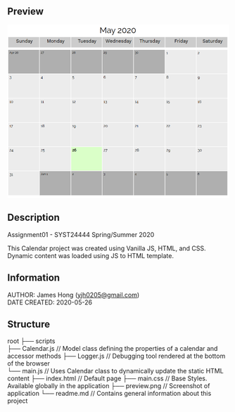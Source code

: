 ## Preview
![alt text](https://github.com/jamesyjh/calendar/blob/master/preview.png?raw=true)<br />

## Description

Assignment01 - SYST24444 Spring/Summer 2020

This Calendar project was created using Vanilla JS, HTML, and CSS.<br />
Dynamic content was loaded using JS to HTML template.

## Information
AUTHOR: James Hong (yjh0205@gmail.com)<br />
DATE CREATED: 2020-05-26


## Structure

root
├── scripts             
    ├── Calendar.js    // Model class defining the properties of a calendar and accessor methods
    ├── Logger.js      // Debugging tool rendered at the bottom of the browser  
    └── main.js        // Uses Calendar class to dynamically update the static HTML content
├── index.html         // Default page
├── main.css           // Base Styles. Available globally in the application
├── preview.png        // Screenshot of application 
└── readme.md          // Contains general information about this project





